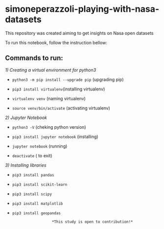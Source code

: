 # simoneperazzoli-playing-with-nasa-datasets

This repository was created aiming to get insights on Nasa open datasets

To run this notebook, follow the instruction bellow:

## Commands to run:

*1) Creating a virtual environment for python3*

- `python3 -m pip install --upgrade pip` (upgrading pip)

- `pip3 install virtualenv`(installing virtualenv)

- `virtualenv venv` (naming virtualenv)

- `source venv/bin/activate` (activating virtualenv)

*2) Jupyter Notebook*

- `python3 -V` (cheking python version)

- `pip3 install jupyter notebook` (installing)

- `jupyter notebook` (running)

- `deactivate` ( to exit)

*3) Installing libraries* 

- `pip3 install pandas`

- `pip3 install scikit-learn`

- `pip3 install scipy`

- `pip3 install matplotlib`

- `pip3 install geopandas`





						*This study is open to contribution!*
